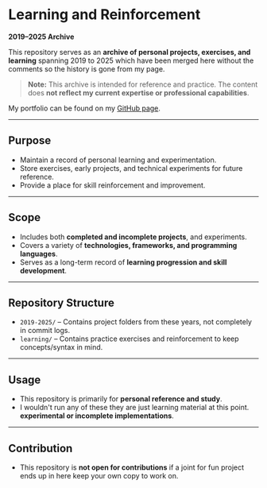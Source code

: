 # Learning and Reinforcement  
**2019–2025 Archive**  

This repository serves as an **archive of personal projects, exercises, and learning** spanning 2019 to 2025 which have been merged here without the comments so the history is gone from my page.

> **Note:** This archive is intended for reference and practice.
> The content does **not reflect my current expertise or professional capabilities**.

My portfolio can be found on my [GitHub page](https://github.com/asephri).

---

## Purpose
- Maintain a record of personal learning and experimentation.
- Store exercises, early projects, and technical experiments for future reference.
- Provide a place for skill reinforcement and improvement.

---

## Scope
- Includes both **completed and incomplete projects**, and experiments.
- Covers a variety of **technologies, frameworks, and programming languages**.
- Serves as a long-term record of **learning progression and skill development**.

---

## Repository Structure
- `2019-2025/` – Contains project folders from these years, not completely in commit logs.
- `learning/` – Contains practice exercises and reinforcement to keep concepts/syntax in mind.

---

## Usage
- This repository is primarily for **personal reference and study**.  
- I wouldn't run any of these they are just learning material at this point. **experimental or incomplete implementations**.

---

## Contribution
- This repository is **not open for contributions** if a joint for fun project ends up in here keep your own copy to work on.
